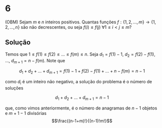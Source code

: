 # 6

(OBM) Sejam $m$ e $n$ inteiros positivos. Quantas funções $f: \{1, 2, ..., m\} \to \{1, 2, ..., n\}$ são não decrescentes, ou seja $f(i)\leq f(j)$  $\forall 1\leq i < j \leq m$?

## Solução

Temos que $1 \leq f(1) \leq f(2) \leq ... \leq f(m) \leq n$.  Seja $d_1 = f(1)-1$, $d_2 = f(2)-f(1)$, ..., $d_{m+1} = n - f(m)$. Note que

$$d_1 + d_2 + ... + d_{m+1} = f(1)-1 + f(2)-f(1) + ... + n - f(m) = n-1$$

como $d_i$ é um inteiro não negativo, a solução do problema é o número de soluções 

$$d_1 + d_2 + ... + d_{m+1} = n-1$$

que, como vimos anteriormente, é o número de anagramas de $n-1$ objetos e $m+1-1$ divisórias
$$\frac{(n-1+m)!}{(n-1)!m!}$$

